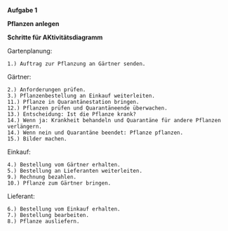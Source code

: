 **Aufgabe 1**

**Pflanzen anlegen**

**Schritte für AKtivitätsdiagramm**

Gartenplanung:

    1.) Auftrag zur Pflanzung an Gärtner senden.

Gärtner:

    2.) Anforderungen prüfen.
    3.) Pflanzenbestellung an Einkauf weiterleiten.
    11.) Pflanze in Quarantänestation bringen.
    12.) Pflanzen prüfen und Quarantäneende überwachen.  
    13.) Entscheidung: Ist die Pflanze krank?
    14.) Wenn ja: Krankheit behandeln und Quarantäne für andere Pflanzen verlängern.
    14.) Wenn nein und Quarantäne beendet: Pflanze pflanzen.
    15.) Bilder machen.

Einkauf:

    4.) Bestellung vom Gärtner erhalten.
    5.) Bestellung an Lieferanten weiterleiten.
    9.) Rechnung bezahlen.
    10.) Pflanze zum Gärtner bringen.
    
Lieferant:

    6.) Bestellung vom Einkauf erhalten.
    7.) Bestellung bearbeiten.
    8.) Pflanze ausliefern.